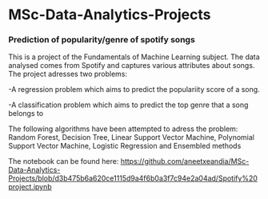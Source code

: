 # MSc-Data-Analytics-Projects

### Prediction of popularity/genre of spotify songs
This is a project of the Fundamentals of Machine Learning subject. The data analysed comes from Spotify and captures various attributes about songs. The project adresses two problems:

-A regression problem which aims to predict the populariity score of a song.

-A classification problem which aims to predict the top genre that a song belongs to

The following algorithms have been attempted to adress the problem: Random Forest, Decision Tree, Linear Support Vector Machine, Polynomial Support Vector Machine, Logistic Regression and Ensembled methods

The notebook can be found here: https://github.com/aneetxeandia/MSc-Data-Analytics-Projects/blob/d3b475b6a620ce1115d9a4f6b0a3f7c94e2a04ad/Spotify%20project.ipynb
